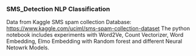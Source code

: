 ### SMS_Detection NLP Classification

Data from Kaggle SMS spam collection Database: https://www.kaggle.com/uciml/sms-spam-collection-dataset
The python notebook includes experiments with Word2Ve, Count Vectorizer, Word Embedding, Elmo Embedding with Random forest and different Neural Netowrk Models.
